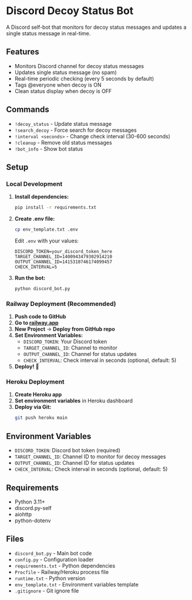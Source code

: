 # Discord Decoy Status Bot

A Discord self-bot that monitors for decoy status messages and updates a single status message in real-time.

## Features

- Monitors Discord channel for decoy status messages
- Updates single status message (no spam)
- Real-time periodic checking (every 5 seconds by default)
- Tags @everyone when decoy is ON
- Clean status display when decoy is OFF

## Commands

- `!decoy_status` - Update status message
- `!search_decoy` - Force search for decoy messages
- `!interval <seconds>` - Change check interval (30-600 seconds)
- `!cleanup` - Remove old status messages
- `!bot_info` - Show bot status

## Setup

### Local Development
1. **Install dependencies:**
   ```bash
   pip install -r requirements.txt
   ```

2. **Create .env file:**
   ```bash
   cp env_template.txt .env
   ```
   Edit `.env` with your values:
   ```
   DISCORD_TOKEN=your_discord_token_here
   TARGET_CHANNEL_ID=1400943479302914210
   OUTPUT_CHANNEL_ID=1415310746174099457
   CHECK_INTERVAL=5
   ```

3. **Run the bot:**
   ```bash
   python discord_bot.py
   ```

### Railway Deployment (Recommended)
1. **Push code to GitHub**
2. **Go to [railway.app](https://railway.app)**
3. **New Project** → **Deploy from GitHub repo**
4. **Set Environment Variables:**
   - `DISCORD_TOKEN`: Your Discord token
   - `TARGET_CHANNEL_ID`: Channel to monitor
   - `OUTPUT_CHANNEL_ID`: Channel for status updates
   - `CHECK_INTERVAL`: Check interval in seconds (optional, default: 5)
5. **Deploy!** 🚀

### Heroku Deployment
1. **Create Heroku app**
2. **Set environment variables** in Heroku dashboard
3. **Deploy via Git:**
   ```bash
   git push heroku main
   ```

## Environment Variables

- `DISCORD_TOKEN`: Discord bot token (required)
- `TARGET_CHANNEL_ID`: Channel ID to monitor for decoy messages
- `OUTPUT_CHANNEL_ID`: Channel ID for status updates
- `CHECK_INTERVAL`: Check interval in seconds (optional, default: 5)

## Requirements

- Python 3.11+
- discord.py-self
- aiohttp
- python-dotenv

## Files

- `discord_bot.py` - Main bot code
- `config.py` - Configuration loader
- `requirements.txt` - Python dependencies
- `Procfile` - Railway/Heroku process file
- `runtime.txt` - Python version
- `env_template.txt` - Environment variables template
- `.gitignore` - Git ignore file
